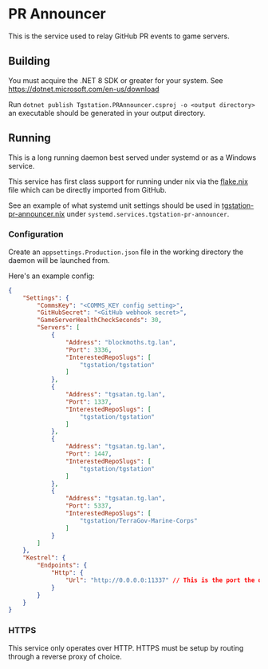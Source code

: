# PR Announcer

This is the service used to relay GitHub PR events to game servers.

## Building

You must acquire the .NET 8 SDK or greater for your system. See https://dotnet.microsoft.com/en-us/download

Run `dotnet publish Tgstation.PRAnnouncer.csproj -o <output directory>` an executable should be generated in your output directory.

## Running

This is a long running daemon best served under systemd or as a Windows service.

This service has first class support for running under nix via the [flake.nix](./flake.nix) file which can be directly imported from GitHub.

See an example of what systemd unit settings should be used in [tgstation-pr-announcer.nix](./tgstation-pr-announcer.nix) under `systemd.services.tgstation-pr-announcer`.

### Configuration

Create an `appsettings.Production.json` file in the working directory the daemon will be launched from.

Here's an example config:
```json
{
	"Settings": {
		"CommsKey": "<COMMS_KEY config setting>",
		"GitHubSecret": "<GitHub webhook secret>",
		"GameServerHealthCheckSeconds": 30,
		"Servers": [
			{
				"Address": "blockmoths.tg.lan",
				"Port": 3336,
				"InterestedRepoSlugs": [
					"tgstation/tgstation"
				]
			},
			{
				"Address": "tgsatan.tg.lan",
				"Port": 1337,
				"InterestedRepoSlugs": [
					"tgstation/tgstation"
				]
			},
			{
				"Address": "tgsatan.tg.lan",
				"Port": 1447,
				"InterestedRepoSlugs": [
					"tgstation/tgstation"
				]
			},
			{
				"Address": "tgsatan.tg.lan",
				"Port": 5337,
				"InterestedRepoSlugs": [
					"tgstation/TerraGov-Marine-Corps"
				]
			}
		]
	},
	"Kestrel": {
		"Endpoints": {
			"Http": {
				"Url": "http://0.0.0.0:11337" // This is the port the daemon will be hosted on.
			}
		}
	}
}
```

### HTTPS

This service only operates over HTTP. HTTPS must be setup by routing through a reverse proxy of choice.
